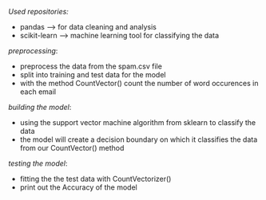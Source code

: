 _Used repositories:_
  - pandas  --> for data cleaning and analysis
  - scikit-learn --> machine learning tool for classifying the data

_preprocessing_:
  - preprocess the data from the spam.csv file 
  - split into training and test data for the model
  - with the method CountVector() count the number of word occurences in each email

_building the model_:
  - using the support vector machine algorithm from sklearn to classify the data
  - the model will create a decision boundary on which it classifies the data from our CountVector() method
 
 _testing the model_:
  - fitting the the test data with CountVectorizer()
  - print out the Accuracy of the model

